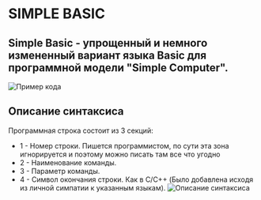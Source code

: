 # SIMPLE BASIC
Simple Basic - упрощенный и немного измененный вариант языка Basic для программной модели "Simple Computer". 
---
![Пример кода](https://ie.wampi.ru/2022/08/31/PRIMER-KODA-NA-Simple-Basic_1.jpg)
## Описание синтаксиса
Программная строка состоит из 3 секций:
- 1 - Номер строки. Пишется программистом, по сути эта зона игнорируется и поэтому можно писать там все что угодно
- 2 - Наименование команды.
- 3 - Параметр команды.
- 4 - Символ окончания строки. Как в C/C++ (Было добавлена исходя из личной симпатии к указанным языкам).
![Описание синтаксиса](https://im.wampi.ru/2022/08/31/PRIMER-KODA-NA-Simple-Basic_2.jpg)
